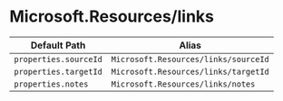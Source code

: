 # Microsoft.Resources/links

| Default Path | Alias |
|---|---|
| `properties.sourceId` | `Microsoft.Resources/links/sourceId` |
| `properties.targetId` | `Microsoft.Resources/links/targetId` |
| `properties.notes` | `Microsoft.Resources/links/notes` |

